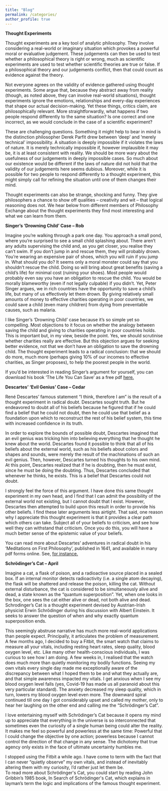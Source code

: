 ```yaml
---
title: "Blog"
permalink: /categories/
author_profile: true
---
```


**Thought Experiments**

Thought experiments are a key tool of analytic philosophy. They involve considering a real-world or imaginary situation which provokes a powerful moral or evaluative judgement. These judgements can then be used to test whether a philosophical theory is right or wrong, much as scientific experiments are used to test whether scientific theories are true or false. If a philosophical theory and our judgements conflict, then that could count as evidence against the theory.


Not everyone agrees on the validity of evidence gathered using thought experiments. Some argue that, because they abstract away from reality (though, as noted above, they can involve real-world situations), thought experiments ignore the emotions, relationships and every-day experiences that shape our actual decision-making. Yet these things, critics claim, are philosophically relevant. More straightforwardly, what happens if two people respond differently to the same situation? Is one correct and one incorrect, as we would conclude in the case of a scientific experiment?


These are challenging questions. Something it might help to bear in mind is the distinction philosopher Derek Parfit drew between ‘deep’ and ‘merely technical’ impossibility. A situation is deeply impossible if it violates the laws of nature. It is merely technically impossible if, however implausible it may be, it is at least consistent with reality. We should be more wary about the usefulness of our judgements in deeply impossible cases. So much about our existence would be different if the laws of nature did not hold that the validity of our judgements here seems dubious. Moreover, while it is possible for two people to respond differently to a thought experiment, this might simply call for refining the situation until one of them changes their mind.


Thought experiments can also be strange, shocking and funny. They give philosophers a chance to show off qualities – creativity and wit – that logical reasoning does not. We hear below from different members of Philosophy Exchange about the thought experiments they find most interesting and what we can learn from them.

**Singer’s ‘Drowning Child’ Case – Rob**

Imagine you’re walking through a park one day. You approach a small pond, where you’re surprised to see a small child splashing about. There aren’t any adults supervising the child and, as you get closer, you realise they can’t swim. If you don’t jump in and rescue them, they will probably drown. You’re wearing an expensive pair of shoes, which you will ruin if you jump in. What should you do?
It seems only a moral monster could say that you shouldn’t rescue the child. Doing so will bring about great benefits (saving a child’s life) for minimal cost (ruining your shoes). Most people would probably even say you have an obligation to rescue the child. You would be morally blameworthy (even if not legally culpable) if you didn’t. Yet, Peter Singer argues, we in rich countries have the opportunity to save a child’s life, but many of us effectively let them drown. By giving relatively small amounts of money to effective charities operating in poor countries, we could save a child (even many children) from dying from preventable causes, such as malaria.


I like Singer’s ‘Drowning Child’ case because it’s so simple yet so compelling. Most objections to it focus on whether the analogy between saving the child and giving to charities operating in poor countries holds. This is important but, in my view, beside the point. Yes, we should scrutinise whether charities really are effective. But this objection argues for seeking better evidence, not that we don’t have an obligation to save the drowning child. The thought experiment leads to a radical conclusion: that we should do more, much more (perhaps giving 10% of our incomes to effective charities, as Singer proposes), to help the poorest people in the world.


If you’d be interested in reading Singer’s argument for yourself, you can download his book ‘The Life You Can Save’ as a free pdf [here.](https://www.thelifeyoucansave.org/the-book/)

**Descartes’ ‘Evil Genius’ Case – Cedar**

René Descartes’ famous statement “I think, therefore I am” is the result of a thought experiment in radical doubt. Descartes sought truth. But he endeavored to doubt all of his beliefs because he figured that if he could find a belief that he could not doubt, then he could use that belief as a foundation upon which to reconstruct the rest of his belief system, this time with increased confidence in its truth.


In order to explore the bounds of possible doubt, Descartes imagined that an evil genius was tricking him into believing everything that he thought he knew about the world. Descartes found it possible to think that all of his beliefs about the external world, such as his beliefs about colors and shapes and sounds, were merely the result of the machinations of such an evil genius. Then, however, Descartes turned his thoughts to his own mind. At this point, Descartes realized that if he is doubting, then he must exist, since he must be doing the doubting. Thus, Descartes concluded that whenever he thinks, he exists. This is a belief that Descartes could not doubt.


I strongly feel the force of this argument. I have done this same thought experiment in my own head, and I find that I can admit the possibility of the external world not existing, but I cannot doubt that I exist. However, Descartes then attempted to build upon this result in order to provide his other beliefs. I find these later arguments less airtight. That said, one reason why I appreciate this thought experiment is that it provides a clear path which others can take. Subject all of your beliefs to criticism, and see how well they can withstand that criticism. Once you do this, you will have a much better sense of the epistemic value of your beliefs.


You can read more about Descartes’ adventures in radical doubt in his ‘Meditations on First Philosophy’, published in 1641, and available in many pdf forms online. See, [for instance.](https://yale.learningu.org/download/041e9642-df02-4eed-a895-70e472df2ca4/H2665_Descartes%27%20Meditations.pdf)

**Schrödinger’s Cat – April**

Imagine a cat, a flask of poison, and a radioactive source placed in a sealed box. If an internal monitor detects radioactivity (i.e. a single atom decaying), the flask will be shattered and release the poison, killing the cat. Without external disturbance, the cat is considered to be simultaneously alive and dead, a state known as the “quantum superposition”. Yet, when one looks in the box, one sees the cat either alive or dead, not both alive and dead. Schrodinger’s Cat is a thought experiment devised by Austrian-Irish physicist Erwin Schrödinger during his discussion with Albert Einstein. It seeks to answer the question of when and why exactly quantum superposition ends.

This seemingly abstruse narrative has much more real-world applications than people expect. Principally, it articulates the problem of measurement. A few months ago, I decided to buy a Fitbit, the smart watch that claims to measure all your vitals, including resting heart rates, sleep quality, blood oxygen level, etc. Like many other health-conscious individuals, I was curious to see how I am doing. A few weeks in, I realised that the watch does much more than quietly monitoring my bodily functions. Seeing my own vitals every single day made me exceptionally aware of the discrepancy between what I hoped them to be and what they actually are, and that simple awareness impacted my vitals. I get anxious when I see my blood oxygen level falls (yes, Covid-19 has made us all paranoid about this very particular standard). The anxiety decreased my sleep quality, which in turn, lowers my blood oxygen level even more. The downward spiral continued till one day I got considerably upset and called my mother, only to hear her laughing on the other end and calling me the “Schrödinger’s Cat”.

I love entertaining myself with Schrödinger’s Cat because it opens my mind up to appreciate that everything in the universe is so interconnected that sometimes even the curiosity of a single human being could alter the reality. It makes me feel so powerful and powerless at the same time: Powerful that I could change the objective by one action; powerless because I cannot control the direction of that change in any sense. The dichotomy that true agency only exists in the face of ultimate uncertainty humbles me.

I stopped using the Fitbit a while ago. I have come to term with the fact that I can never “quietly observe” my own vitals, and instead of inevitably altering them with my curiosity, I’d rather just let them be.  
To read more about Schrödinger's Cat, you could start by reading John Gribbin’s 1985 book, In Search of Schrödinger's Cat, which explains in layman’s term the logic and implications of the famous thought experiment.
